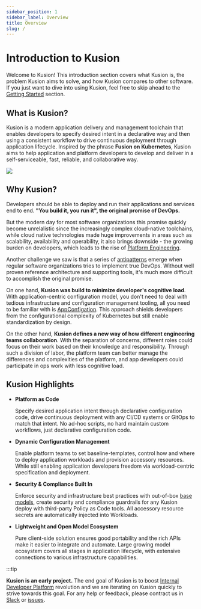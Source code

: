 ```yaml
---
sidebar_position: 1
sidebar_label: Overview
title: Overview
slug: /
---
```


# Introduction to Kusion

Welcome to Kusion! This introduction section covers what Kusion is, the problem Kusion aims to solve, and how Kusion compares to other software. If you just want to dive into using Kusion, feel free to skip ahead to the [Getting Started](../getting-started/install) section.

## What is Kusion?

Kusion is a modern application delivery and management toolchain that enables developers to specify desired intent in a declarative way and then using a consistent workflow to drive continuous deployment through application lifecycle. Inspired by the phrase **Fusion on Kubernetes**, Kusion aims to help application and platform developers to develop and deliver in a self-serviceable, fast, reliable, and collaborative way.


![](/img/docs/user_docs/intro/kusion.png)


## Why Kusion?

Developers should be able to deploy and run their applications and services end to end. **"You build it, you run it", the original promise of DevOps.**

But the modern day for most software organizations this promise quickly become unrelalistic since the increasingly complex cloud-native toolchains, while cloud native technologies made huge improvements in areas such as scalability, availability and operability, it also brings downside - the growing burden on developers, which leads to the rise of [Platform Engineering](https://platformengineering.org/).

Another challenge we saw is that a series of [antipatterns](https://web.devopstopologies.com/#anti-types) emerge when regular software organizations tries to implement true DevOps. Without well proven reference architecture and supporting tools, it's much more difficult to accomplish the original promise.

On one hand, **Kusion was build to minimize developer's cognitive load**. With application-centric configuration model, you don't need to deal with tedious infrastructure and configuration management tooling, all you need to be familiar with is [AppConfigation](../config-walkthrough/overview). This approach shields developers from the configurational complexity of Kubernetes but still enable standardization by design.

On the other hand, **Kusion defines a new way of how different engineering teams collaboration**. With the separation of concerns, different roles could focus on their work based on their knowledge and responsibility. Through such a division of labor, the platform team can better manage the differences and complexities of the platform, and app developers could participate in ops work with less cognitive load.

## Kusion Highlights

* **Platform as Code**

	Specify desired application intent through declarative configuration code, drive continuous deployment with any CI/CD systems or GitOps to match that intent. No ad-hoc scripts, no hard maintain custom workflows, just declarative configuration code.

* **Dynamic Configuration Management**

	Enable platform teams to set baseline-templates, control how and where to deploy application workloads and provision accessory resources. While still enabling application developers freedom via workload-centric specification and deployment. 

* **Security & Compliance Built In**

	Enforce security and infrastructure best practices with out-of-box [base models](https://github.com/KusionStack/catalog), create security and compliance guardrails for any Kusion deploy with third-party Policy as Code tools. All accessory resource secrets are automatically injected into Workloads.

* **Lightweight and Open Model Ecosystem**

	Pure client-side solution ensures good portability and the rich APIs make it easier to integrate and automate. Large growing model ecosystem covers all stages in  application lifecycle, with extensive connections to various infrastructure capabilities. 

:::tip

**Kusion is an early project.** The end goal of Kusion is to boost [Internal Developer Platform](https://internaldeveloperplatform.org/) revolution and we are iterating on Kusion quickly to strive towards this goal. For any help or feedback, please contract us in [Slack](https://github.com/KusionStack/community/discussions/categories/meeting) or [issues](https://github.com/KusionStack/kusion/issues).
